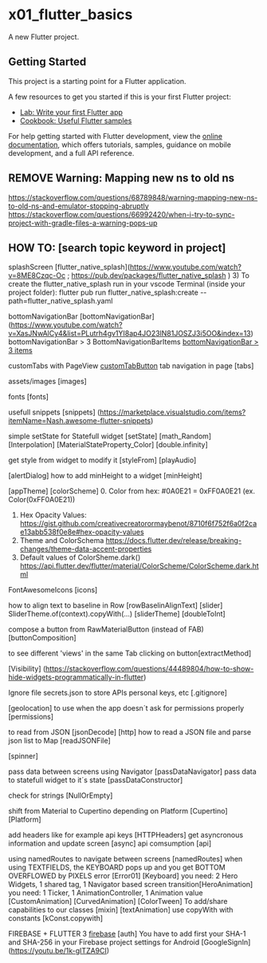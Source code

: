 # x01_flutter_basics

A new Flutter project.

## Getting Started

This project is a starting point for a Flutter application.

A few resources to get you started if this is your first Flutter project:

- [Lab: Write your first Flutter app](https://docs.flutter.dev/get-started/codelab)
- [Cookbook: Useful Flutter samples](https://docs.flutter.dev/cookbook)

For help getting started with Flutter development, view the
[online documentation](https://docs.flutter.dev/), which offers tutorials,
samples, guidance on mobile development, and a full API reference.

## REMOVE Warning: Mapping new ns to old ns
https://stackoverflow.com/questions/68789848/warning-mapping-new-ns-to-old-ns-and-emulator-stopping-abruptly
https://stackoverflow.com/questions/66992420/when-i-try-to-sync-project-with-gradle-files-a-warning-pops-up

## HOW TO: [search topic keyword in project]
splashScreen [flutter_native_splash](https://www.youtube.com/watch?v=8ME8Czqc-Oc ; https://pub.dev/packages/flutter_native_splash )
3) To create the flutter_native_splash run in your vscode Terminal (inside your project folder):
flutter pub run flutter_native_splash:create --path=flutter_native_splash.yaml

bottomNavigationBar [bottomNavigationBar] (https://www.youtube.com/watch?v=XasJNwAlCy4&list=PLutrh4gv1YI8ap4JO23lN81JOSZJ3i5OO&index=13)
bottomNavigationBar > 3 BottomNavigationBarItems [bottomNavigationBar > 3 items](https://stackoverflow.com/questions/52199196/flutter-bottomnavigationbar-not-working-with-more-than-three-items)

customTabs with PageView [customTabButton](https://www.youtube.com/watch?v=mhcgTYzZPv0)
tab navigation in page [tabs] 

assets/images [images]

fonts [fonts]

usefull snippets [snippets] (https://marketplace.visualstudio.com/items?itemName=Nash.awesome-flutter-snippets)

simple setState for Statefull widget [setState]
[math_Random] [Interpolation] [MaterialStateProperty_Color] [double.infinity]

get style from widget to modify it [styleFrom] 
[playAudio]

[alertDialog] 
how to add minHeight to a widget [minHeight]

[appTheme] [colorScheme]
0. Color from hex: #0A0E21 = 0xFF0A0E21  (ex. Color(0xFF0A0E21))
1. Hex Opacity Values:
   https://gist.github.com/creativecreatorormaybenot/8710f6f752f6a0f2cae13abb538f0e8e#hex-opacity-values
2. Theme and ColorSchema
  https://docs.flutter.dev/release/breaking-changes/theme-data-accent-properties
3. Default values of ColorSheme.dark()
  https://api.flutter.dev/flutter/material/ColorScheme/ColorScheme.dark.html

FontAwesomeIcons [icons]

how to align text to baseline in Row [rowBaselinAlignText]
[slider] 
SliderTheme.of(context).copyWith(...) [sliderTheme]
[doubleToInt]

compose a button from RawMaterialButton (instead of FAB)[buttonComposition]

 to see different 'views' in the same Tab clicking on button[extractMethod]

 [Visibility] (https://stackoverflow.com/questions/44489804/how-to-show-hide-widgets-programmatically-in-flutter)

 Ignore file secrets.json to store APIs personal keys, etc [.gitignore]

 [geolocation] 
 to use when the app doesn´t ask for permissions properly [permissions]

 to read from JSON [jsonDecode]
 [http]
 how to read a JSON file and parse json list to Map [readJSONFile]

 [spinner]

 pass data between screens using Navigator [passDataNavigator]
 pass data to statefull widget to it´s state [passDataConstructor]

 check for strings [NullOrEmpty]

 shift from Material to Cupertino depending on Platform [Cupertino] [Platform]
 
 add headers like for example api keys [HTTPHeaders]
 get asyncronous information and update screen [async]
 api comsumption [api]

 using namedRoutes to navigate between screens [namedRoutes]
 when using TEXTFIELDS, the KEYBOARD pops up and you get BOTTOM OVERFLOWED by PIXELS error [Error01] [Keyboard]
you need: 2 Hero Widgets, 1 shared tag, 1 Navigator based screen transition[HeroAnimation]
you need: 1 Ticker, 1 AnimationController, 1 Animation value [CustomAnimation] [CurvedAnimation] [ColorTween]
To add/share capabilities to our classes [mixin]
[textAnimation]
use copyWith with constants [kConst.copywith]

FIREBASE + FLUTTER 3 [firebase](https://www.youtube.com/watch?v=U45mIlvbi6s)
[auth]
You have to add first your SHA-1 and SHA-256 in your Firebase project settings for Android [GoogleSignIn] (https://youtu.be/1k-gITZA9CI)


